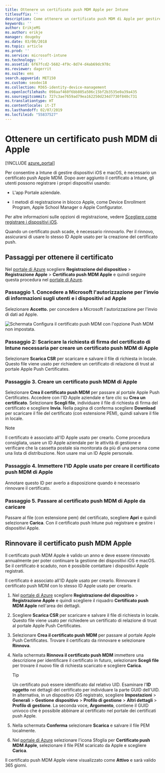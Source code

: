```yaml
---
title: Ottenere un certificato push MDM Apple per Intune
titlesuffix: ''
description: Come ottenere un certificato push MDM di Apple per gestire i dispositivi iOS con Intune.
keywords: ''
author: ErikjeMS
ms.author: erikje
manager: dougeby
ms.date: 03/08/2018
ms.topic: article
ms.prod: ''
ms.service: microsoft-intune
ms.technology: ''
ms.assetid: 6f67fcd2-5682-4f9c-8d74-d4ab69dc978c
ms.reviewer: dagerrit
ms.suite: ems
search.appverid: MET150
ms.custom: seodec18
ms.collection: M365-identity-device-management
ms.openlocfilehash: 098aaf460f6bb805a506c15bf2b3535e0a39a435
ms.sourcegitcommit: 727c3ae7659ad79ea162250d234d7730f840c731
ms.translationtype: HT
ms.contentlocale: it-IT
ms.lasthandoff: 02/07/2019
ms.locfileid: "55837527"
---
```

# <a name="get-an-apple-mdm-push-certificate"></a>Ottenere un certificato push MDM di Apple

[!INCLUDE [azure_portal](./includes/azure_portal.md)]

Per consentire a Intune di gestire dispositivi iOS e macOS, è necessario un certificato push Apple MDM. Dopo aver aggiunto il certificato a Intune, gli utenti possono registrare i propri dispositivi usando:

- L'app Portale aziendale.

- I metodi di registrazione in blocco Apple, come Device Enrollment Program, Apple School Manager o Apple Configurator.

Per altre informazioni sulle opzioni di registrazione, vedere [Scegliere come registrare i dispositivi iOS](enrollment-method-choose-ios.md).

Quando un certificato push scade, è necessario rinnovarlo. Per il rinnovo, assicurarsi di usare lo stesso ID Apple usato per la creazione del certificato push.


## <a name="steps-to-get-your-certificate"></a>Passaggi per ottenere il certificato
Nel [portale di Azure](https://portal.azure.com) scegliere **Registrazione del dispositivo** > **Registrazione Apple** > **Certificato push MDM Apple** e quindi seguire questa procedura nel [portale di Azure](https://portal.azure.com).

### <a name="step-1-grant-microsoft-permission-to-send-user-and-device-information-to-apple"></a>Passaggio 1. Concedere a Microsoft l'autorizzazione per l'invio di informazioni sugli utenti e i dispositivi ad Apple
Selezionare **Accetto.** per concedere a Microsoft l'autorizzazione per l'invio di dati ad Apple.

![Schermata Configura il certificato push MDM con l'opzione Push MDM non impostata.](./media/create-mdm-push-certificate.png)

### <a name="step-2-download-the-intune-certificate-signing-request-required-to-create-an-apple-mdm-push-certificate"></a>Passaggio 2: Scaricare la richiesta di firma del certificato di Intune necessaria per creare un certificato push MDM di Apple
Selezionare **Scarica CSR** per scaricare e salvare il file di richiesta in locale. Questo file viene usato per richiedere un certificato di relazione di trust al portale Apple Push Certificates.

  ### <a name="step-3-create-an-apple-mdm-push-certificate"></a>Passaggio 3. Creare un certificato push MDM di Apple
Selezionare **Crea il certificato push MDM** per passare al portale Apple Push Certificates. Accedere con l'ID Apple aziendale e fare clic su **Crea un certificato**. Selezionare **Scegli file**, individuare il file di richiesta di firma del certificato e scegliere **Invia**. Nella pagina di conferma scegliere **Download** per scaricare il file del certificato (con estensione PEM), quindi salvare il file in locale.

> [!NOTE]
> Il certificato è associato all'ID Apple usato per crearlo. Come procedura consigliata, usare un ID Apple aziendale per le attività di gestione e verificare che la cassetta postale sia monitorata da più di una persona come una lista di distribuzione. Non usare mai un ID Apple personale.

### <a name="step-4-enter-the-apple-id-used-to-create-your-apple-mdm-push-certificate"></a>Passaggio 4. Immettere l'ID Apple usato per creare il certificato push MDM di Apple
Annotare questo ID per averlo a disposizione quando è necessario rinnovare il certificato.

### <a name="step-5-browse-to-your-apple-mdm-push-certificate-to-upload"></a>Passaggio 5. Passare al certificato push MDM di Apple da caricare
Passare al file (con estensione pem) del certificato, scegliere **Apri** e quindi selezionare **Carica**. Con il certificato push Intune può registrare e gestire i dispositivi Apple.

## <a name="renew-apple-mdm-push-certificate"></a>Rinnovare il certificato push MDM Apple
Il certificato push MDM Apple è valido un anno e deve essere rinnovato annualmente per poter continuare la gestione dei dispositivi iOS e macOS. Se il certificato è scaduto, non è possibile contattare i dispositivi Apple registrati.

Il certificato è associato all'ID Apple usato per crearlo. Rinnovare il certificato push MDM con lo stesso ID Apple usato per crearlo.

1. Nel [portale di Azure](https://portal.azure.com) scegliere **Registrazione del dispositivo** > **Registrazione Apple** e quindi scegliere il riquadro **Certificato push MDM Apple** nell'area dei dettagli.
2. Scegliere **Scarica CSR** per scaricare e salvare il file di richiesta in locale. Questo file viene usato per richiedere un certificato di relazione di trust al portale Apple Push Certificates.
3. Selezionare **Crea il certificato push MDM** per passare al portale Apple Push Certificates. Trovare il certificato da rinnovare e selezionare **Rinnova**.
4. Nella schermata **Rinnova il certificato push MDM** immettere una descrizione per identificare il certificato in futuro, selezionare **Scegli file** per trovare il nuovo file di richiesta scaricato e scegliere **Carica**.
   > [!TIP]
   > Un certificato può essere identificato dal relativo UID. Esaminare l'**ID oggetto** nei dettagli del certificato per individuare la parte GUID dell'UID. In alternativa, in un dispositivo iOS registrato, scegliere **Impostazioni** > **Generali** > **Gestione** **dispositivo** > **Profilo di gestione** > **Altri dettagli** > **Profilo di gestione**. La seconda voce, **Argomento**, contiene il GUID univoco che è possibile abbinare al certificato nel portale dei certificati push Apple.
 
6. Nella schermata **Conferma** selezionare **Scarica** e salvare il file PEM localmente.
7. Nel [portale di Azure](https://portal.azure.com) selezionare l'icona Sfoglia per **Certificato push MDM Apple**, selezionare il file PEM scaricato da Apple e scegliere **Carica**.

Il certificato push MDM Apple viene visualizzato come **Attivo** e sarà valido 365 giorni.
